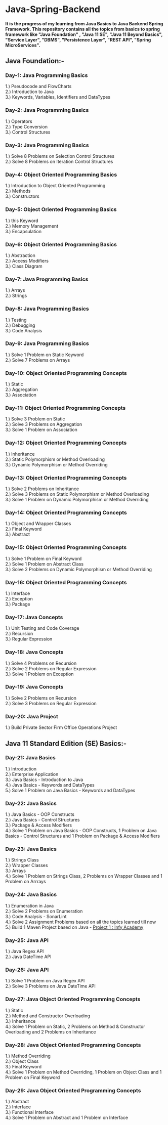 # Java-Spring-Backend
#### It is the progress of my learning from Java Basics to Java Backend Spring Framework. This repository contains all the topics from basics to spring framework like "Java Foundation" , "Java 11 SE", "Java 11 Beyond Basics", "Service Layer", "DBMS", "Persistence Layer", "REST API", "Spring MicroServices".

## Java Foundation:-

### Day-1: Java Programming Basics
1.) Pseudocode and FlowCharts\
2.) Introduction to Java\
3.) Keywords, Variables, Identifiers and DataTypes

### Day-2: Java Programming Basics
1.) Operators\
2.) Type Conversion\
3.) Control Structures

### Day-3: Java Programming Basics
1.) Solve 8 Problems on Selection Control Structures\
2.) Solve 8 Problems on Iteration Control Structures

### Day-4: Object Oriented Programming Basics
1.) Introduction to Object Oriented Programming\
2.) Methods\
3.) Constructors

### Day-5: Object Oriented Programming Basics
1.) this Keyword\
2.) Memory Management\
3.) Encapsulation

### Day-6: Object Oriented Programming Basics
1.) Abstraction\
2.) Access Modifiers\
3.) Class Diagram

### Day-7: Java Programming Basics
1.) Arrays\
2.) Strings

### Day-8: Java Programming Basics
1.) Testing\
2.) Debugging\
3.) Code Analysis

### Day-9: Java Programming Basics
1.) Solve 1 Problem on Static Keyword\
2.) Solve 7 Problems on Arrays

### Day-10: Object Oriented Programming Concepts
1.) Static\
2.) Aggregation\
3.) Association

### Day-11: Object Oriented Programming Concepts
1.) Solve 3 Problem on Static\
2.) Solve 3 Problems on Aggregation\
3.) Solve 1 Problem on Association

### Day-12: Object Oriented Programming Concepts
1.) Inheritance\
2.) Static Polymorphism or Method Overloading\
3.) Dynamic Polymorphism or Method Overriding

### Day-13: Object Oriented Programming Concepts
1.) Solve 2 Problems on Inheritance\
2.) Solve 3 Problems on Static Polymorphism or Method Overloading\
3.) Solve 1 Problem on Dynamic Polymorphism or Method Overriding

### Day-14: Object Oriented Programming Concepts
1.) Object and Wrapper Classes\
2.) Final Keyword\
3.) Abstract

### Day-15: Object Oriented Programming Concepts
1.) Solve 1 Problem on Final Keyword\
2.) Solve 1 Problem on Abstract Class\
3.) Solve 2 Problems on Dynamic Polymorphism or Method Overriding

### Day-16: Object Oriented Programming Concepts
1.) Interface\
2.) Exception\
3.) Package

### Day-17: Java Concepts
1.) Unit Testing and Code Coverage\
2.) Recursion\
3.) Regular Expression

### Day-18: Java Concepts
1.) Solve 4 Problems on Recursion\
2.) Solve 2 Problems on Regular Expression\
3.) Solve 1 Problem on Exception

### Day-19: Java Concepts
1.) Solve 2 Problems on Recursion\
2.) Solve 3 Problems on Regular Expression

### Day-20: Java Project
1.) Build Private Sector Firm Office Operations Project


## Java 11 Standard Edition (SE) Basics:-

### Day-21: Java Basics
1.) Introduction\
2.) Enterprise Application\
3.) Java Basics - Introduction to Java\
4.) Java Basics - Keywords and DataTypes\
5.) Solve 1 Problem on Java Basics - Keywords and DataTypes

### Day-22: Java Basics
1.) Java Basics - OOP Constructs\
2.) Java Basics - Control Structures\
3.) Package & Access Modifiers\
4.) Solve 1 Problem on Java Basics - OOP Constructs, 1 Problem on Java Basics - Control Structures and 1 Problem on Package & Access Modifiers

### Day-23: Java Basics
1.) Strings Class\
2.) Wrapper Classes\
3.) Arrays\
4.) Solve 1 Problem on Strings Class, 2 Problems on Wrapper Classes and 1 Problem on Arrrays

### Day-24: Java Basics
1.) Enumeration in Java\
2.) Solve 2 Problems on Enumeration\
3.) Code Analysis - SonarLint\
4.) Solve 2 Assignment Problems based on all the topics learned till now\
5.) Build 1 Maven Project based on Java - [ Project 1 : Infy Academy](https://github.com/tariqnaseem333/Infy-Academy.git)

### Day-25: Java API
1.) Java Regex API\
2.) Java DateTime API

### Day-26: Java API
1.) Solve 1 Problem on Java Regex API\
2.) Solve 3 Problems on Java DateTime API

### Day-27: Java Object Oriented Programming Concepts
1.) Static\
2.) Method and Constructor Overloading\
3.) Inheritance\
4.) Solve 1 Problem on Static, 2 Problems on Method & Constructor Overloading and 2 Problems on Inheritance

### Day-28: Java Object Oriented Programming Concepts
1.) Method Overriding\
2.) Object Class\
3.) Final Keyword\
4.) Solve 1 Problem on Method Overriding, 1 Problem on Object Class and 1 Problem on Final Keyword

### Day-29: Java Object Oriented Programming Concepts
1.) Abstract\
2.) Interface\
3.) Functional Interface\
4.) Solve 1 Problem on Abstract and 1 Problem on Interface


